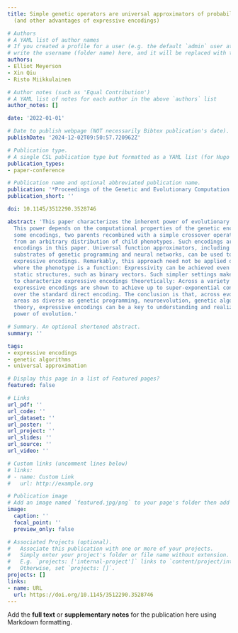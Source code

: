 ```yaml
---
title: Simple genetic operators are universal approximators of probability distributions
  (and other advantages of expressive encodings)

# Authors
# A YAML list of author names
# If you created a profile for a user (e.g. the default `admin` user at `content/authors/admin/`), 
# write the username (folder name) here, and it will be replaced with their full name and linked to their profile.
authors:
- Elliot Meyerson
- Xin Qiu
- Risto Miikkulainen

# Author notes (such as 'Equal Contribution')
# A YAML list of notes for each author in the above `authors` list
author_notes: []

date: '2022-01-01'

# Date to publish webpage (NOT necessarily Bibtex publication's date).
publishDate: '2024-12-02T09:50:57.720962Z'

# Publication type.
# A single CSL publication type but formatted as a YAML list (for Hugo requirements).
publication_types:
- paper-conference

# Publication name and optional abbreviated publication name.
publication: '*Proceedings of the Genetic and Evolutionary Computation Conference*'
publication_short: ''

doi: 10.1145/3512290.3528746

abstract: 'This paper characterizes the inherent power of evolutionary algorithms.
  This power depends on the computational properties of the genetic encoding. With
  some encodings, two parents recombined with a simple crossover operator can sample
  from an arbitrary distribution of child phenotypes. Such encodings are termed expressive
  encodings in this paper. Universal function approximators, including popular evolutionary
  substrates of genetic programming and neural networks, can be used to construct
  expressive encodings. Remarkably, this approach need not be applied only to domains
  where the phenotype is a function: Expressivity can be achieved even when optimizing
  static structures, such as binary vectors. Such simpler settings make it possible
  to characterize expressive encodings theoretically: Across a variety of test problems,
  expressive encodings are shown to achieve up to super-exponential convergence speed-ups
  over the standard direct encoding. The conclusion is that, across evolutionary computation
  areas as diverse as genetic programming, neuroevolution, genetic algorithms, and
  theory, expressive encodings can be a key to understanding and realizing the full
  power of evolution.'

# Summary. An optional shortened abstract.
summary: ''

tags:
- expressive encodings
- genetic algorithms
- universal approximation

# Display this page in a list of Featured pages?
featured: false

# Links
url_pdf: ''
url_code: ''
url_dataset: ''
url_poster: ''
url_project: ''
url_slides: ''
url_source: ''
url_video: ''

# Custom links (uncomment lines below)
# links:
# - name: Custom Link
#   url: http://example.org

# Publication image
# Add an image named `featured.jpg/png` to your page's folder then add a caption below.
image:
  caption: ''
  focal_point: ''
  preview_only: false

# Associated Projects (optional).
#   Associate this publication with one or more of your projects.
#   Simply enter your project's folder or file name without extension.
#   E.g. `projects: ['internal-project']` links to `content/project/internal-project/index.md`.
#   Otherwise, set `projects: []`.
projects: []
links:
- name: URL
  url: https://doi.org/10.1145/3512290.3528746
---
```


Add the **full text** or **supplementary notes** for the publication here using Markdown formatting.
